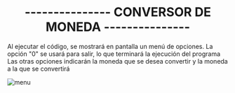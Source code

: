 <h1 align="center">--------------- CONVERSOR DE MONEDA ---------------</h1>

Al ejecutar el código, se mostrará en pantalla un menú de opciones.
La opción "0" se usará para salir, lo que terminará la ejecución del programa
Las otras opciones indicarán la moneda que se desea convertir y la moneda a la que se convertirá



![menu](https://github.com/user-attachments/assets/7b8705a2-c5c7-4b30-82c0-53caf852fc78)
